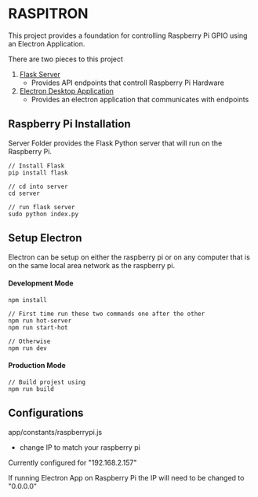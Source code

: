 # RASPITRON

This project provides a foundation for controlling Raspberry Pi GPIO using an Electron Application.

There are two pieces to this project

1. [Flask Server](http://flask.pocoo.org/)
    - Provides API endpoints that controll Raspberry Pi Hardware
2. [Electron Desktop Application](http://electron.atom.io/)
    - Provides an electron application that communicates with endpoints


## Raspberry Pi Installation

Server Folder provides the Flask Python server that will run on the Raspberry Pi.

```
// Install Flask
pip install flask

// cd into server
cd server

// run flask server
sudo python index.py
```

## Setup Electron

Electron can be setup on either the raspberry pi or on any computer that is on the same local area network as the raspberry pi.


#### Development Mode
```
npm install

// First time run these two commands one after the other
npm run hot-server
npm run start-hot

// Otherwise
npm run dev
```

#### Production Mode

```
// Build projest using
npm run build
```

## Configurations

app/constants/raspberrypi.js
- change IP to match your raspberry pi

Currently configured for "192.168.2.157"

If running Electron App on Raspberry Pi the IP will need to be changed to "0.0.0.0"
